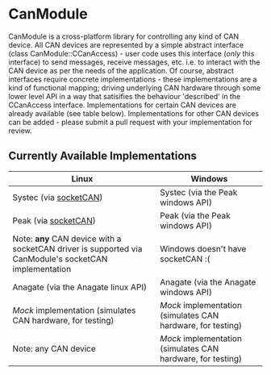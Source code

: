 # CanModule
CanModule is a cross-platform library for controlling any kind of CAN device. All CAN devices are represented by a simple abstract interface (class CanModule::CCanAccess) - user code uses this interface (*only* this interface) to send messages, receive messages, etc. i.e. to interact with the CAN device as per the needs of the application. Of course, abstract interfaces require concrete implementations - these implementations are a kind of functional mapping; driving underlying CAN hardware through some lower level API in a way that satisifies the behaviour 'described' in the CCanAccess interface. Implementations for certain CAN devices are already available (see table below). Implementations for other CAN devices can be added - please submit a pull request with your implementation for review.

## Currently Available Implementations
| Linux  | Windows |
| ------------- | ------------- |
| Systec (via [socketCAN](https://www.kernel.org/doc/Documentation/networking/can.txt))  |Systec (via the Peak windows API)  |
| Peak (via [socketCAN](https://www.kernel.org/doc/Documentation/networking/can.txt))  | Peak (via the Peak windows API)  |
| Note: **any** CAN device with a socketCAN driver is supported via CanModule's socketCAN implementation | Windows doesn't have socketCAN :( |
| Anagate (via the Anagate linux API)  | Anagate (via the Anagate windows API)  |
| *Mock* implementation (simulates CAN hardware, for testing)  | *Mock* implementation (simulates CAN hardware, for testing) |
| Note: any CAN device  | *Mock* implementation (simulates CAN hardware, for testing) |
